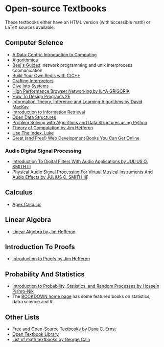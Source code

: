 
# Open-source Textbooks

These textbooks either have an HTML version (with accessible math) or LaTeX sources available.

## Computer Science

- [A Data-Centric Introduction to Computing](https://dcic-world.org/)
- [Algorithmica](https://en.algorithmica.org/)
- [Beej's Guides](https://beej.us/guide/): network programming and unix interprocess coomunication
- [Build Your Own Redis with C/C++ ](https://build-your-own.org/redis/)
- [Crafting Interpretors](http://craftinginterpreters.com/contents.html)
- [Dive Into Systems](https://diveintosystems.org/)
- [High Performance Browser Networking by ILYA GRIGORIK](https://hpbn.co/)
- [How To Design Programs 2E](https://htdp.org)
- [Information Theory, Inference and Learning Algorithms by David MacKay](http://www.inference.org.uk/mackay/itila/book.html)
- [Introduction to Information Retrieval](https://nlp.stanford.edu/IR-book/)
- [Open Data Structures](https://opendatastructures.org/)
- [Problem Solving with Algorithms and Data Structures using Python](https://runestone.academy/ns/books/published/pythonds/index.html)
- [Theory of Computation by Jim Hefferon](https://hefferon.net/computation/index.html)
- [Use The Index, Luke](https://use-the-index-luke.com/)
- [Great (and Free!) Web Development Books You Can Get Online ](https://css-tricks.com/web-development-books-you-can-get-for-free/)

### Audio Digital Signal Processing

- [Introduction To Digital Filters With Audio Applications by JULIUS O. SMITH III](https://ccrma.stanford.edu/~jos/filters/)
- [Physical Audio Signal Processing For Virtual Musical Instruments And Audio Effects by JULIUS O. SMITH III](https://ccrma.stanford.edu/~jos/pasp/pasp.html)]

## Calculus

- [Apex Calculus](http://www.apexcalculus.com/)

## Linear Algebra

- [Linear Algebra by Jim Hefferon](https://hefferon.net/linearalgebra/)

## Introduction To Proofs

- [Introduction to Proofs by Jim Hefferon](https://hefferon.net/proofs/index.html)

## Probability And Statistics

- [Introduction to Probability, Statistics, and Random Processes by Hossein Pishro-Nik](https://probabilitycourse.com/)
- The [BOOKDOWN home page](https://www.bookdown.org/) has some featured books on statistics, datra science and R.

## Other Lists

- [Free and Open-Source Textbooks by Dana C. Ernst](http://danaernst.com/resources/free-and-open-source-textbooks/)
- [Open Textbook Library](https://open.umn.edu/opentextbooks/)
- [List of math textbooks by George Cain](https://people.math.gatech.edu/~cain/textbooks/onlinebooks.html)
